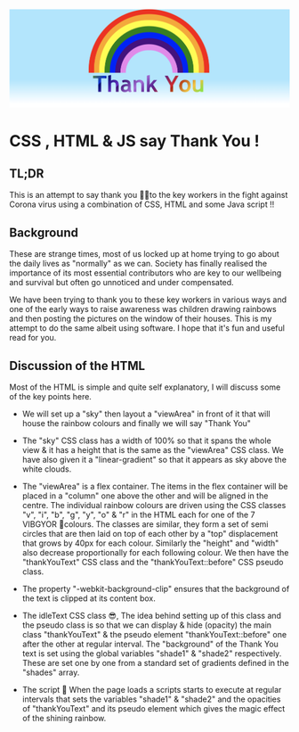 ![Thank you](https://github.com/mvemjsun/thankYou/blob/master/thankYou.png)

# CSS , HTML & JS say Thank You !

## TL;DR
This is an attempt to say thank you 🙏🏻to the key workers in the fight against Corona virus using a combination of CSS, HTML and some Java script !!

## Background
These are strange times, most of us locked up at home trying to go about the daily lives as "normally" as we can. Society has finally realised the importance of its most essential contributors who are key to our wellbeing and survival but often go unnoticed and under compensated.

We have been trying to thank you to these key workers in various ways and one of the early ways to raise awareness was children drawing rainbows and then posting the pictures on the window of their houses. This is my attempt to do the same albeit using software. I hope that it's fun and useful read for you.

## Discussion of the HTML
Most of the HTML is simple and quite self explanatory, I will discuss some of the key points here.

- We will set up a "sky" then layout a "viewArea" in front of it that will house the rainbow colours and finally we will say "Thank You"

- The "sky" CSS class has a width of 100% so that it spans the whole view & it has a height that is the same as the "viewArea" CSS class. We have also given it a "linear-gradient" so that it appears as sky above the white clouds.

- The "viewArea" is a flex container. The items in the flex container will be placed in a "column" one above the other and will be aligned in the centre.
The individual rainbow colours are driven using the CSS classes "v", "i", "b", "g", "y", "o" & "r" in the HTML each for one of the 7 VIBGYOR 🌈colours. The classes are similar, they form a set of semi circles that are then laid on top of each other by a "top" displacement that grows by 40px for each colour. Similarly the "height" and "width" also decrease proportionally for each following colour.
We then have the "thankYouText" CSS class and the "thankYouText::before" CSS pseudo class.

- The property "-webkit-background-clip" ensures that the background of the text is clipped at its content box.
- The idleText CSS class 😎, 
The idea behind setting up of this class and the pseudo class is so that we can display & hide (opacity) the main class "thankYouText" & the pseudo element "thankYouText::before" one after the other at regular interval.
The "background" of the Thank You text is set using the global variables "shade1" & "shade2" respectively. These are set one by one from a standard set of gradients defined in the "shades" array.

- The script  🚀
When the page loads a scripts starts to execute at regular intervals that sets the variables "shade1" & "shade2" and the opacities of "thankYouText" and its pseudo element which gives the magic effect of the shining rainbow.
